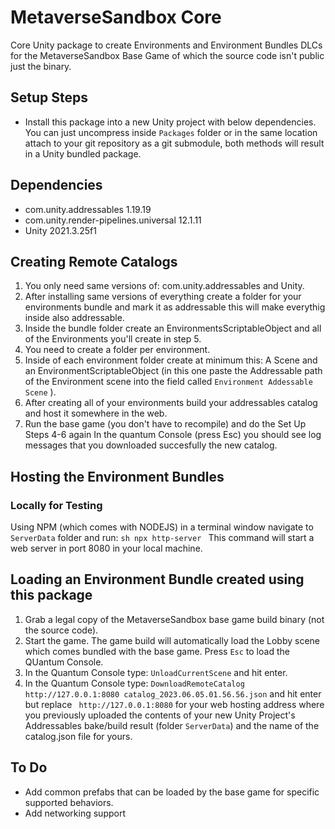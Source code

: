 # MetaverseSandbox Core

Core Unity package to create Environments and Environment Bundles DLCs for the MetaverseSandbox Base Game of which the source code isn't public just the binary.

## Setup Steps

- Install this package into a new Unity project with below dependencies. You can just uncompress inside ``Packages`` folder or in the same location attach to your git repository as a git submodule, both methods will result in a Unity bundled package.
 

## Dependencies

- com.unity.addressables 1.19.19
- com.unity.render-pipelines.universal 12.1.11
- Unity 2021.3.25f1

## Creating Remote Catalogs
1. You only need same versions of: com.unity.addressables and Unity.
2. After installing same versions of everything create a folder for your environments bundle and mark it as addressable this will make everythig inside also addressable.
3. Inside the bundle folder create an EnvironmentsScriptableObject and all of the Environments you'll create in step 5.
4. You need to create a folder per environment.
5. Inside of each environment folder create at minimum this: A Scene and an EnvironmentScriptableObject (in this one paste the Addressable path of the Environment scene into the field called ``Environment Addessable Scene`` ).
6. After creating all of your environments build your addressables catalog and host it somewhere in the web.
7. Run the base game (you don't have to recompile) and do the Set Up Steps 4-6 again  In the quantum Console (press Esc) you should see log messages that you downloaded succesfully the new catalog.

## Hosting the Environment Bundles

### Locally for Testing
Using NPM (which comes with NODEJS) in a terminal window navigate to ``ServerData`` folder and run:
``sh
npx http-server
``
This command will start a web server in port 8080 in your local machine.


## Loading an Environment Bundle created using this package

1. Grab a legal copy of the MetaverseSandbox base game build binary (not the source code).
2. Start the game. The game build will automatically load the Lobby scene which comes bundled with the base game. Press ``Esc`` to load the QUantum Console.
3. In the Quantum Console type: ``UnloadCurrentScene`` and hit enter.
4. In the Quantum Console type: ``DownloadRemoteCatalog http://127.0.0.1:8080 catalog_2023.06.05.01.56.56.json`` and hit enter but replace `` http://127.0.0.1:8080`` for your web hosting address where you previously uploaded the contents of your new Unity Project's Addressables bake/build result (folder ``ServerData``) and the name of the catalog.json file for yours.


## To Do
- Add common prefabs that can be loaded by the base game for specific supported behaviors.
- Add networking support